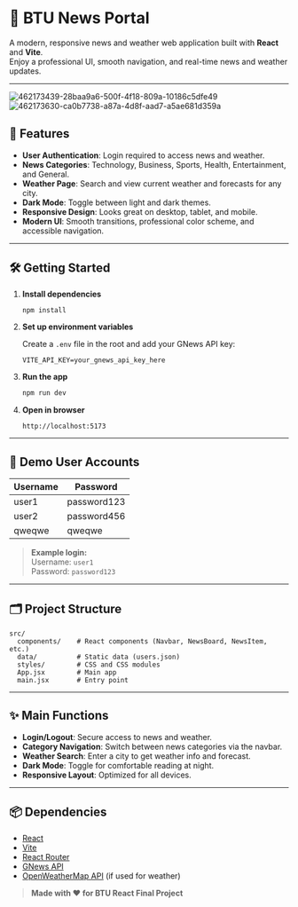 # 📰 BTU News Portal

A modern, responsive news and weather web application built with **React** and **Vite**.  
Enjoy a professional UI, smooth navigation, and real-time news and weather updates.

---
![462173439-28baa9a6-500f-4f18-809a-10186c5dfe49](https://github.com/user-attachments/assets/8e457e13-71be-41cc-aa5f-cdaf39fb4c39)
![462173630-ca0b7738-a87a-4d8f-aad7-a5ae681d359a](https://github.com/user-attachments/assets/7732cb8c-74b9-444f-b3fc-aae3ba7c1bae)




## 🚀 Features

- **User Authentication**: Login required to access news and weather.
- **News Categories**: Technology, Business, Sports, Health, Entertainment, and General.
- **Weather Page**: Search and view current weather and forecasts for any city.
- **Dark Mode**: Toggle between light and dark themes.
- **Responsive Design**: Looks great on desktop, tablet, and mobile.
- **Modern UI**: Smooth transitions, professional color scheme, and accessible navigation.

---

## 🛠️ Getting Started

1. **Install dependencies**
   ```bash
   npm install
   ```

2. **Set up environment variables**

   Create a `.env` file in the root and add your GNews API key:
   ```
   VITE_API_KEY=your_gnews_api_key_here
   ```

3. **Run the app**
   ```bash
   npm run dev
   ```

4. **Open in browser**
   ```
   http://localhost:5173
   ```

---

## 👤 Demo User Accounts

| Username | Password     |
|----------|-------------|
| user1    | password123 |
| user2    | password456 |
| qweqwe   | qweqwe      |

> **Example login:**  
> Username: `user1`  
> Password: `password123`

---

## 🗂️ Project Structure

```
src/
  components/    # React components (Navbar, NewsBoard, NewsItem, etc.)
  data/          # Static data (users.json)
  styles/        # CSS and CSS modules
  App.jsx        # Main app
  main.jsx       # Entry point
```

---

## ✨ Main Functions

- **Login/Logout**: Secure access to news and weather.
- **Category Navigation**: Switch between news categories via the navbar.
- **Weather Search**: Enter a city to get weather info and forecast.
- **Dark Mode**: Toggle for comfortable reading at night.
- **Responsive Layout**: Optimized for all devices.

---

## 📦 Dependencies

- [React](https://react.dev/)
- [Vite](https://vitejs.dev/)
- [React Router](https://reactrouter.com/)
- [GNews API](https://gnews.io/)
- [OpenWeatherMap API](https://openweathermap.org/) (if used for weather)

> **Made with ❤️ for BTU React Final Project**
